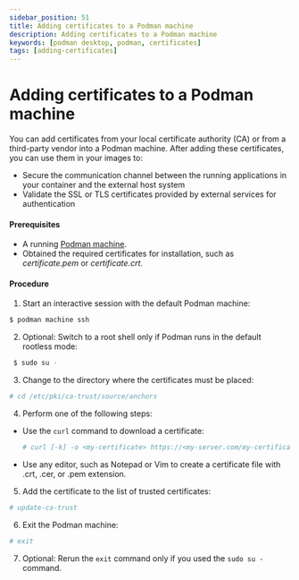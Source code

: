 ```yaml
---
sidebar_position: 51
title: Adding certificates to a Podman machine
description: Adding certificates to a Podman machine
keywords: [podman desktop, podman, certificates]
tags: [adding-certificates]
---
```


# Adding certificates to a Podman machine

You can add certificates from your local certificate authority (CA) or from a third-party vendor into a Podman machine. After adding these certificates, you can use them in your images to:

- Secure the communication channel between the running applications in your container and the external host system
- Validate the SSL or TLS certificates provided by external services for authentication

#### Prerequisites

- A running [Podman machine](/docs/podman/creating-a-podman-machine).
- Obtained the required certificates for installation, such as _certificate.pem_ or _certificate.crt_.

#### Procedure

1. Start an interactive session with the default Podman machine:

```sh
$ podman machine ssh
```

2. Optional: Switch to a root shell only if Podman runs in the default rootless mode:

```sh
 $ sudo su -
```

3. Change to the directory where the certificates must be placed:

```sh
# cd /etc/pki/ca-trust/source/anchors
```

4. Perform one of the following steps:

- Use the `curl` command to download a certificate:

  ```sh
  # curl [-k] -o <my-certificate> https://<my-server.com/my-certificate>
  ```

- Use any editor, such as Notepad or Vim to create a certificate file with .crt, .cer, or .pem extension.

5. Add the certificate to the list of trusted certificates:

```sh
# update-ca-trust
```

6. Exit the Podman machine:

```sh
# exit
```

7. Optional: Rerun the `exit` command only if you used the `sudo su -` command.
